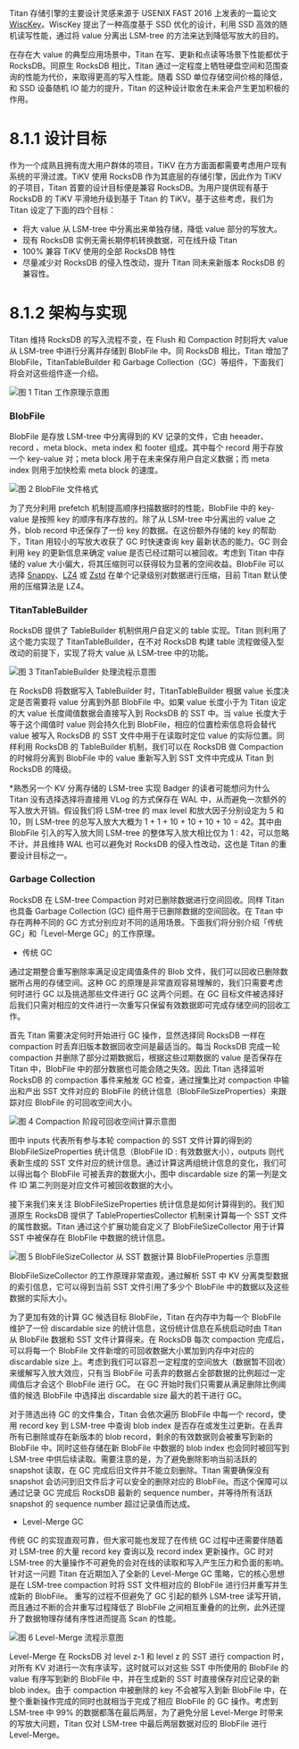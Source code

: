 Titan 存储引擎的主要设计灵感来源于 USENIX FAST 2016 上发表的一篇论文 [WiscKey](https://www.usenix.org/system/files/conference/fast16/fast16-papers-lu.pdf)。WiscKey 提出了一种高度基于 SSD 优化的设计，利用 SSD 高效的随机读写性能，通过将 value 分离出 LSM-tree 的方法来达到降低写放大的目的。

在存在大 value 的典型应用场景中，Titan 在写、更新和点读等场景下性能都优于 RocksDB。同原生 RocksDB 相比，Titan 通过一定程度上牺牲硬盘空间和范围查询的性能为代价，来取得更高的写入性能。随着 SSD 单位存储空间价格的降低，和 SSD 设备随机 IO 能力的提升，Titan 的这种设计取舍在未来会产生更加积极的作用。

# 8.1.1 设计目标
作为一个成熟且拥有庞大用户群体的项目，TiKV 在方方面面都需要考虑用户现有系统的平滑过渡。TiKV 使用 RocksDB 作为其底层的存储引擎，因此作为 TiKV 的子项目，Titan 首要的设计目标便是兼容 RocksDB。为用户提供现有基于 RocksDB 的 TiKV 平滑地升级到基于 Titan 的 TiKV。基于这些考虑，我们为 Titan 设定了下面的四个目标：

* 将大 value 从 LSM-tree 中分离出来单独存储，降低 value 部分的写放大。
* 现有 RocksDB 实例无需长期停机转换数据，可在线升级 Titan
* 100% 兼容 TiKV 使用的全部 RocksDB 特性
* 尽量减少对 RocksDB 的侵入性改动，提升 Titan 同未来新版本 RocksDB 的兼容性。

# 8.1.2 架构与实现
Titan 维持 RocksDB 的写入流程不变，在 Flush 和 Compaction 时刻将大 value 从 LSM-tree 中进行分离并存储到 BlobFile 中。同 RocksDB 相比，Titan 增加了 BlobFile，TitanTableBuilder 和 Garbage Collection（GC）等组件，下面我们将会对这些组件逐一介绍。

![图 1 Titan 工作原理示意图](/res/session1/chapter8/titan-internal/1.png)

### BlobFile
BlobFile 是存放 LSM-tree 中分离得到的 KV 记录的文件，它由 heeader、record 、meta block、meta index 和 footer 组成。其中每个 record 用于存放一个 key-value 对；meta block 用于在未来保存用户自定义数据；而 meta index  则用于加快检索 meta block 的速度。

![图 2 BlobFile 文件格式](/res/session1/chapter8/titan-internal/2.png)

为了充分利用 prefetch 机制提高顺序扫描数据时的性能，BlobFile 中的 key-value 是按照 key 的顺序有序存放的。除了从 LSM-tree 中分离出的 value 之外，blob record 中还保存了一份 key 的数据。在这份额外存储的 key 的帮助下，Titan 用较小的写放大收获了 GC 时快速查询 key 最新状态的能力。GC 则会利用 key 的更新信息来确定 value 是否已经过期可以被回收。考虑到 Titan 中存储的 value 大小偏大，将其压缩则可以获得较为显著的空间收益。BlobFile 可以选择 [Snappy](https://github.com/google/snappy)、[LZ4](https://github.com/lz4/lz4) 或 [Zstd](https://github.com/facebook/zstd) 在单个记录级别对数据进行压缩，目前 Titan 默认使用的压缩算法是 LZ4。

### TitanTableBuilder
RocksDB 提供了 TableBuilder 机制供用户自定义的 table 实现。Titan 则利用了这个能力实现了 TitanTableBuilder，在不对 RocksDB 构建 table 流程做侵入型改动的前提下，实现了将大 value 从 LSM-tree 中的功能。

![图 3 TitanTableBuilder 处理流程示意图](/res/session1/chapter8/titan-internal/3.png)

在 RocksDB 将数据写入 TableBuilder 时，TitanTableBuilder 根据 value 长度决定是否需要将 value 分离到外部 BlobFile 中。如果 value 长度小于为 Titan 设定的大 value 长度阈值数据会直接写入到 RocksDB 的 SST 中。当 value 长度大于等于这个阈值时 value 则会持久化到 BlobFile，相应的位置检索信息将会替代 value 被写入 RocksDB 的 SST 文件中用于在读取时定位 value 的实际位置。同样利用 RocksDB 的 TableBuilder 机制，我们可以在 RocksDB 做 Compaction 的时候将分离到 BlobFile 中的 value 重新写入到 SST 文件中完成从 Titan 到 RocksDB 的降级。

*熟悉另一个 KV 分离存储的 LSM-tree 实现 Badger 的读者可能想问为什么 Titan 没有选择选择将直接用 VLog 的方式保存在 WAL 中，从而避免一次额外的写入放大开销。假设我们将 LSM-tree 的 max level 和放大因子分别设定为 5 和 10，则 LSM-tree 的总写入放大大概为 1 + 1 + 10 + 10 + 10 + 10 = 42。其中由 BlobFile 引入的写入放大同 LSM-tree 的整体写入放大相比仅为 1 : 42，可以忽略不计。并且维持 WAL 也可以避免对 RocksDB 的侵入性改动，这也是 Titan 的重要设计目标之一。

### Garbage Collection
RocksDB 在 LSM-tree Compaction 时对已删除数据进行空间回收。同样 Titan 也具备 Garbage Collection (GC) 组件用于已删除数据的空间回收。在 Titan 中存在两种不同的 GC 方式分别应对不同的适用场景。下面我们将分别介绍「传统 GC」和「Level-Merge GC」的工作原理。

* 传统 GC

通过定期整合重写删除率满足设定阈值条件的 Blob 文件，我们可以回收已删除数据所占用的存储空间。这种 GC 的原理是非常直观容易理解的，我们只需要考虑何时进行 GC 以及挑选那些文件进行 GC 这两个问题。在 GC 目标文件被选择好后我们只需对相应的文件进行一次重写只保留有效数据即可完成存储空间的回收工作。

首先 Titan 需要决定何时开始进行 GC 操作，显然选择同 RocksDB 一样在 compaction 时丢弃旧版本数据回收空间是最适当的。每当 RocksDB 完成一轮 compaction 并删除了部分过期数据后，根据这些过期数据的 value 是否保存在 Titan 中，BlobFile 中的部分数据也可能会随之失效。因此 Titan 选择监听 RocksDB 的 compaction 事件来触发 GC 检查，通过搜集比对 compaction 中输出和产出 SST 文件对应的 BlobFile 的统计信息（BlobFileSizeProperties）来跟踪对应 BlobFile 的可回收空间大小。

![图 4 Compaction 阶段可回收空间计算示意图](/res/session1/chapter8/titan-internal/4.png)


图中 inputs 代表所有参与本轮 compaction 的 SST 文件计算的得到的 BlobFileSizeProperties 统计信息（BlobFile ID : 有效数据大小），outputs 则代表新生成的 SST 文件对应的统计信息。通过计算这两组统计信息的变化，我们可以得出每个 BlobFile 可被丢弃的数据大小，图中 discardable size 的第一列是文件 ID 第二列则是对应文件可被回收数据的大小。

接下来我们来关注 BlobFileSizeProperties 统计信息是如何计算得到的。我们知道原生 RocksDB 提供了 TablePropertiesCollector 机制来计算每一个 SST 文件的属性数据。Titan 通过这个扩展功能自定义了 BlobFileSizeCollector 用于计算 SST 中被保存在 BlobFile 中数据的统计信息。

![图 5 BlobFileSizeCollector 从 SST 数据计算 BlobFileProperties 示意图](/res/session1/chapter8/titan-internal/5.png)

BlobFileSizeCollector 的工作原理非常直观，通过解析 SST 中 KV 分离类型数据的索引信息，它可以得到当前 SST 文件引用了多少个 BlobFile 中的数据以及这些数据的实际大小。

为了更加有效的计算 GC 候选目标 BlobFile，Titan 在内存中为每一个 BlobFile 维护了一份 discardable size 的统计信息，这份统计信息在系统启动时由 Titan 从 BlobFile 数据和 SST 文件计算得来。在 RocksDB 每次 compaction 完成后，可以将每一个 BlobFile 文件新增的可回收数据大小累加到内存中对应的 discardable size 上。考虑到我们可以容忍一定程度的空间放大（数据暂不回收）来缓解写入放大效应，只有当 BlobFile 可丢弃的数据占全部数据的比例超过一定阈值后才会这个 BlobFile 进行 GC。 在 GC 开始时我们只需要从满足删除比例阈值的候选 BlobFile 中选择出 discardable size 最大的若干进行 GC。

对于筛选出待 GC 的文件集合，Titan 会依次遍历 BlobFile 中每一个 record，使用 record key 到 LSM-tree 中查询 blob index 是否存在或发生过更新。在丢弃所有已删除或存在新版本的 blob record，剩余的有效数据则会被重写到新的 BlobFile 中。同时这些存储在新 BlobFile 中数据的 blob index 也会同时被回写到 LSM-tree 中供后续读取。需要注意的是，为了避免删除影响当前活跃的 snapshot 读取，在 GC 完成后旧文件并不能立刻删除。Titan 需要确保没有 snapshot 会访问到旧文件后才可以安全的删除对应的 BlobFile。而这个保障可以通过记录 GC 完成后 RocksDB 最新的 sequence number，并等待所有活跃 snapshot 的 sequence number 超过记录值而达成。

* Level-Merge GC

传统 GC 的实现直观可靠，但大家可能也发现了在传统 GC 过程中还需要伴随着对 LSM-tree 的大量 record key 查询以及 record index 更新操作。GC 时对 LSM-tree 的大量操作不可避免的会对在线的读取和写入产生压力和负面的影响。针对这一问题 Titan 在近期加入了全新的 Level-Merge GC 策略，它的核心思想是在 LSM-tree compaction 时将 SST 文件相对应的 BlobFile 进行归并重写并生成新的 BlobFile。 重写的过程不但避免了 GC 引起的额外 LSM-tree 读写开销，而且通过不断的合并重写过程降低了 BlobFile 之间相互重叠的的比例，此外还提升了数据物理存储有序性进而提高 Scan 的性能。

![图 6 Level-Merge 流程示意图](/res/session1/chapter8/titan-internal/6.png)

Level-Merge 在 RocksDB 对 level z-1 和 level z 的 SST 进行 compaction 时，对所有 KV 对进行一次有序读写，这时就可以对这些 SST 中所使用的 BlobFile 的 value 有序写到新的 BlobFile 中，并在生成新的 SST 时直接保存对应记录的新 blob index。由于 compaction 中被删除的 key 不会被写入到新 BlobFile 中，在整个重新操作完成的同时也就相当于完成了相应 BlobFile 的 GC 操作。考虑到 LSM-tree 中 99% 的数据都落在最后两层，为了避免分层 Level-Merge 时带来的写放大问题，Titan 仅对 LSM-tree 中最后两层数据对应的 BlobFile 进行 Level-Merge。
